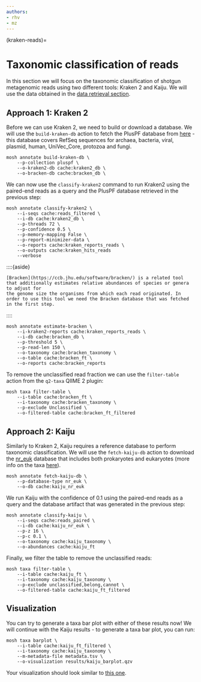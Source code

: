 ```yaml
---
authors:
- rhv
- mz
---
```

(kraken-reads)=
# Taxonomic classification of reads
In this section we will focus on the taxonomic classification of shotgun metagenomic reads using two different tools: Kraken 2 and Kaiju. 
We will use the data obtained in the [data retrieval section](../00_data_retrieval.md).

## Approach 1: Kraken 2
Before we can use Kraken 2, we need to build or download a database. We will use the `build-kraken-db` action to fetch the PlusPF database 
from [here](https://benlangmead.github.io/aws-indexes/k2) - this database covers RefSeq sequences for archaea, bacteria, viral, plasmid, 
human, UniVec_Core, protozoa and fungi.
```{code} bash
mosh annotate build-kraken-db \
    --p-collection pluspf \
    --o-kraken2-db cache:kraken2_db \
    --o-bracken-db cache:bracken_db \
```

We can now use the `classify-kraken2` command to run Kraken2 using the paired-end reads as a query and the PlusPF database retrieved in the previous step:
```{code} bash
mosh annotate classify-kraken2 \
    --i-seqs cache:reads_filtered \
    --i-db cache:kraken2_db \
    --p-threads 72 \
    --p-confidence 0.5 \
    --p-memory-mapping False \
    --p-report-minimizer-data \
    --o-reports cache:kraken_reports_reads \
    --o-outputs cache:kraken_hits_reads
    --verbose
```

::::{aside}
```{seealso}
[Bracken](https://ccb.jhu.edu/software/bracken/) is a related tool that additionally estimates relative abundances of species or genera to adjust for
the genome size the organisms from which each read originated. In order to use this tool we need the Bracken database that was fetched in the first step.
```
::::

```{code} bash
mosh annotate estimate-bracken \
    --i-kraken2-reports cache:kraken_reports_reads \
    --i-db cache:bracken_db \
    --p-threshold 5 \
    --p-read-len 150 \
    --o-taxonomy cache:bracken_taxonomy \
    --o-table cache:bracken_ft \
    --o-reports cache:bracken_reports
```

To remove the unclassified read fraction we can use the `filter-table` action from the `q2-taxa` QIIME 2 plugin:
```{code} bash
mosh taxa filter-table \
    --i-table cache:bracken_ft \
    --i-taxonomy cache:bracken_taxonomy \
    --p-exclude Unclassified \
    --o-filtered-table cache:bracken_ft_filtered
```

## Approach 2: Kaiju
Similarly to Kraken 2, Kaiju requires a reference database to perform taxonomic classification. We will use the `fetch-kaiju-db` 
action to download the [nr_euk](https://bioinformatics-centre.github.io/kaiju/downloads.html) database that includes both 
prokaryotes and eukaryotes (more info on the taxa [here](https://github.com/bioinformatics-centre/kaiju/blob/master/util/kaiju-taxonlistEuk.tsv)).
```{code} bash
mosh annotate fetch-kaiju-db \
    --p-database-type nr_euk \
    --o-db cache:kaiju_nr_euk
```

We run Kaiju with the confidence of 0.1 using the paired-end reads as a query and the database artifact that was generated in the previous step:
```{code} bash
mosh annotate classify-kaiju \
    --i-seqs cache:reads_paired \
    --i-db cache:kaiju_nr_euk \
    --p-z 16 \
    --p-c 0.1 \
    --o-taxonomy cache:kaiju_taxonomy \
    --o-abundances cache:kaiju_ft
```

Finally, we filter the table to remove the unclassified reads:
```{code} bash
mosh taxa filter-table \
    --i-table cache:kaiju_ft \
    --i-taxonomy cache:kaiju_taxonomy \
    --p-exclude unclassified,belong,cannot \
    --o-filtered-table cache:kaiju_ft_filtered
```

## Visualization
You can try to generate a taxa bar plot with either of these results now! We will continue with the Kaiju results - to
generate a taxa bar plot, you can run:
```{code} bash
mosh taxa barplot \
    --i-table cache:kaiju_ft_filtered \
    --i-taxonomy cache:kaiju_taxonomy \
    --m-metadata-file metadata.tsv \
    --o-visualization results/kaiju_barplot.qzv
```
Your visualization should look similar to [this one](https://view.qiime2.org/visualization/?src=https://raw.githubusercontent.com/bokulich-lab/moshpit-docs/main/moshpit_docs/data/kaiju-filtered.qzv).
